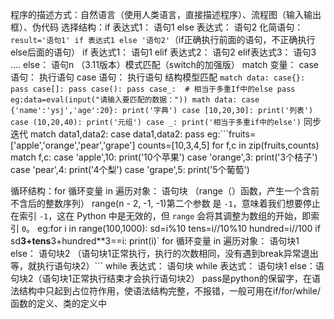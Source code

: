 程序的描述方式：自然语言（使用人类语言，直接描述程序）、流程图（输入输出框）、伪代码
选择结构：if 表达式1：
                    语句1
                 else 表达式：
                       语句2
                化简语句：`result='语句1' if 表达式1 else '语句2'`（if正确执行前面的语句，不正确执行else后面的语句）
                 if 表达式1：
                    语句1
                 elif 表达式2：
                    语句2
                 elif表达式3：
                     语句3
                     ....
                 else：
                     语句n
（3.11版本）模式匹配（switch的加强版）
                 match  变量：
                     case 语句：
                             执行语句
                     case  语句：
                             执行语句
                    结构模型匹配
                    ```match data:
                               case{}:
                               pass
                               case[]:
                               pass
                               case():
                               pass
                               case_:  # 相当于多重If中的else
                               pass
                    eg:data=eval(input("请输入要匹配的数据："))
                          math data:
                                   case {'name':'ysj','age':20}:
                                             print('字典')
                                   case [10,20,30]:
                                             print('列表')
                                    case (10,20,40):
                                              print('元组')
                                     case _:
                                              print('相当于多重if中的else')```
                         同步迭代
                             match data1,data2:
                                        case data1,data2:
                                                 pass
                        eg:```fruits=['apple','orange','pear','grape']
                              counts=[10,3,4,5]
                              for f,c in zip(fruits,counts)
                                      match f,c:
                                            case 'apple',10:
                                                      print('10个苹果')
                                             case 'orange',3:
                                                       print('3个桔子')
                                             case 'pear',4:
                                                        print('4个梨')
                                             case 'grape',5:
                                                         print('5个葡萄')
                          
 循环结构：for 循环变量 in 遍历对象：
                         语句块
                    （range（）函数，产生一个含前不含后的整数序列）
                    range(n - 2, -1, -1)第二个参数 是 `-1`，意味着我们想要停止在索引 `-1`，这在 Python 中是无效的，但 `range` 会将其调整为数组的开始，即索引 `0`。
                    eg:for i in range(100,1000):
                                  sd=i%10
                                  tens=i//10%10
                                  hundred=i//100
                                  if sd**3+tens**3+hundred**3==i:
                                  print(i)`
                     for 循环变量 in 遍历对象：
                           语句块1
                     else：
                            语句块2
                            （语句块1正常执行，执行的次数相同，没有遇到break异常退出等，就执行语句块2）```
                     while 表达式：
                              语句块
                     while  表达式：
                               语句块1
                     else：语句块2（语句块1正常执行结束才会执行语句块2）
 pass是python的保留字，在语法结构中只起到占位符作用，使语法结构完整，不报错，一般可用在if/for/while/函数的定义、类的定义中
 